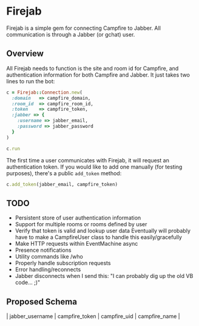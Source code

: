 Firejab
=====

Firejab is a simple gem for connecting Campfire to Jabber. All communication is through a Jabber (or gchat) user.

Overview
-----

All Firejab needs to function is the site and room id for Campfire, and authentication information for both Campfire and Jabber. It just takes two lines to run the bot:

``` ruby
c = Firejab::Connection.new(
  :domain   => campfire_domain,
  :room_id  => campfire_room_id,
  :token    => campfire_token,
  :jabber => {
    :username => jabber_email,
    :password => jabber_password
  }
)

c.run
```

The first time a user communicates with Firejab, it will request an authentication token. If you would like to add one manually (for testing purposes), there's a public `add_token` method:

``` ruby
c.add_token(jabber_email, campfire_token)
```

TODO
-----

*  Persistent store of user authentication information
*  Support for multiple rooms or rooms defined by user
*  Verify that token is valid and lookup user data
   Eventually will probably have to make a CampfireUser class to handle this easily/gracefully
*  Make HTTP requests within EventMachine async
*  Presence notifications
*  Utility commands like /who
*  Properly handle subscription requests
*  Error handling/reconnects
*  Jabber disconnects when I send this: "I can probably dig up the old VB code... ;)"

Proposed Schema
-----

| jabber_username | campfire_token | campfire_uid | campfire_name |
